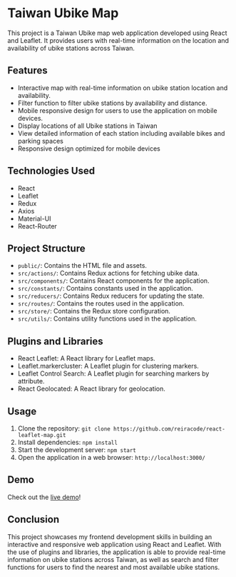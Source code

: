
# Taiwan Ubike Map 

This project is a Taiwan Ubike map web application developed using React and Leaflet. It provides users with real-time information on the location and availability of ubike stations across Taiwan.

## Features

- Interactive map with real-time information on ubike station location and availability.
- Filter function to filter ubike stations by availability and distance.
- Mobile responsive design for users to use the application on mobile devices.
- Display locations of all Ubike stations in Taiwan
- View detailed information of each station including available bikes and parking spaces
- Responsive design optimized for mobile devices

## Technologies Used

- React
- Leaflet
- Redux
- Axios
- Material-UI
- React-Router

## Project Structure

- `public/`: Contains the HTML file and assets.
- `src/actions/`: Contains Redux actions for fetching ubike data.
- `src/components/`: Contains React components for the application.
- `src/constants/`: Contains constants used in the application.
- `src/reducers/`: Contains Redux reducers for updating the state.
- `src/routes/`: Contains the routes used in the application.
- `src/store/`: Contains the Redux store configuration.
- `src/utils/`: Contains utility functions used in the application.

## Plugins and Libraries

- React Leaflet: A React library for Leaflet maps.
- Leaflet.markercluster: A Leaflet plugin for clustering markers.
- Leaflet Control Search: A Leaflet plugin for searching markers by attribute.
- React Geolocated: A React library for geolocation.

## Usage

1. Clone the repository: `git clone https://github.com/reiracode/react-leaflet-map.git`
2. Install dependencies: `npm install`
3. Start the development server: `npm start`
4. Open the application in a web browser: `http://localhost:3000/`

## Demo

Check out the [live demo](https://reiracode.github.io/react-leaflet-map/)!


## Conclusion

This project showcases my frontend development skills in building an interactive and responsive web application using React and Leaflet. With the use of plugins and libraries, the application is able to provide real-time information on ubike stations across Taiwan, as well as search and filter functions for users to find the nearest and most available ubike stations.
